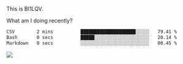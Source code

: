 This is BI1LQV.

What am I doing recently?

<!--START_SECTION:waka-->

```txt
CSV        2 mins          ████████████████████░░░░░   79.41 %
Bash       0 secs          █████░░░░░░░░░░░░░░░░░░░░   20.14 %
Markdown   0 secs          ░░░░░░░░░░░░░░░░░░░░░░░░░   00.45 %
```

<!--END_SECTION:waka-->

<img src="https://github-readme-stats.vercel.app/api?username=bi1lqv&show_icons=true&count_private=true">
